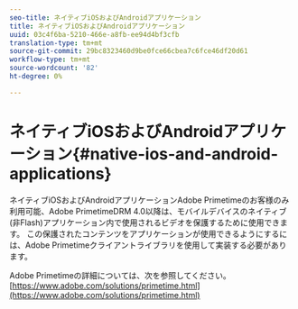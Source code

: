 ```yaml
---
seo-title: ネイティブiOSおよびAndroidアプリケーション
title: ネイティブiOSおよびAndroidアプリケーション
uuid: 03c4f6ba-5210-466e-a8fb-ee94d4bf3cfb
translation-type: tm+mt
source-git-commit: 29bc8323460d9be0fce66cbea7c6fce46df20d61
workflow-type: tm+mt
source-wordcount: '82'
ht-degree: 0%

---
```



# ネイティブiOSおよびAndroidアプリケーション{#native-ios-and-android-applications}

ネイティブiOSおよびAndroidアプリケーションAdobe Primetimeのお客様のみ利用可能、Adobe PrimetimeDRM 4.0以降は、モバイルデバイスのネイティブ(非Flash)アプリケーション内で使用されるビデオを保護するために使用できます。 この保護されたコンテンツをアプリケーションが使用できるようにするには、Adobe Primetimeクライアントライブラリを使用して実装する必要があります。

Adobe Primetimeの詳細については、次を参照してください。[https://www.adobe.com/solutions/primetime.html](https://www.adobe.com/solutions/primetime.html)
